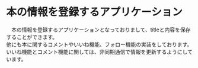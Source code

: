  # 本の情報を登録するアプリケーション
 　本の情報を登録するアプリケーションとなっておりまして、titleと内容を保存することができます。</br>
   他にも本に関するコメントやいいね機能、フォロー機能の実装をしております。
   いいね機能とコメント機能に関しては、非同期通信で情報を更新するようにしています。
